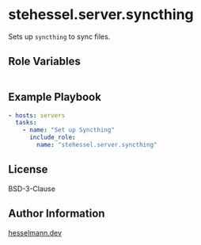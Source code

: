 stehessel.server.syncthing
==========================

Sets up `syncthing` to sync files.

Role Variables
--------------

```yaml
```

Example Playbook
----------------

```yaml
- hosts: servers
  tasks:
    - name: "Set up Syncthing"
      include_role:
        name: "stehessel.server.syncthing"
```

License
-------

BSD-3-Clause

Author Information
------------------

[hesselmann.dev](https://www.hesselmann.dev)
